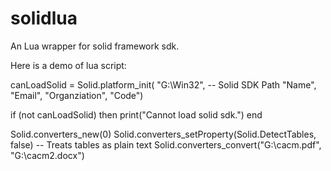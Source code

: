 # solidlua
An Lua wrapper for solid framework sdk.

Here is a demo of lua script:

canLoadSolid = Solid.platform_init(
	"G:\\Win32", -- Solid SDK Path
	"Name",
	"Email",
	"Organziation",
	"Code")

if (not canLoadSolid) then
	print("Cannot load solid sdk.")
end

Solid.converters_new(0)
Solid.converters_setProperty(Solid.DetectTables, false) -- Treats tables as plain text
Solid.converters_convert("G:\\cacm.pdf", "G:\\cacm2.docx")